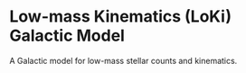 # Low-mass Kinematics (LoKi) Galactic Model
A Galactic model for low-mass stellar counts and kinematics.
